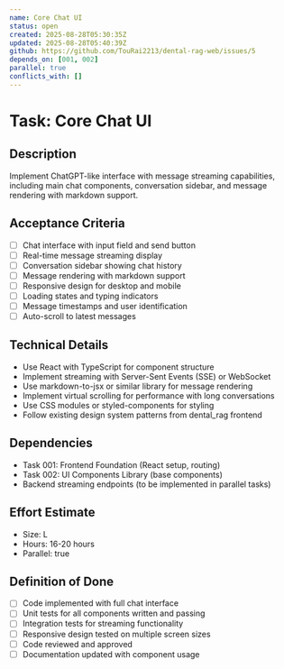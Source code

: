 ```yaml
---
name: Core Chat UI
status: open
created: 2025-08-28T05:30:35Z
updated: 2025-08-28T05:40:39Z
github: https://github.com/TouRai2213/dental-rag-web/issues/5
depends_on: [001, 002]
parallel: true
conflicts_with: []
---
```


# Task: Core Chat UI

## Description
Implement ChatGPT-like interface with message streaming capabilities, including main chat components, conversation sidebar, and message rendering with markdown support.

## Acceptance Criteria  
- [ ] Chat interface with input field and send button
- [ ] Real-time message streaming display
- [ ] Conversation sidebar showing chat history
- [ ] Message rendering with markdown support
- [ ] Responsive design for desktop and mobile
- [ ] Loading states and typing indicators
- [ ] Message timestamps and user identification
- [ ] Auto-scroll to latest messages

## Technical Details
- Use React with TypeScript for component structure
- Implement streaming with Server-Sent Events (SSE) or WebSocket
- Use markdown-to-jsx or similar library for message rendering
- Implement virtual scrolling for performance with long conversations
- Use CSS modules or styled-components for styling
- Follow existing design system patterns from dental_rag frontend

## Dependencies
- Task 001: Frontend Foundation (React setup, routing)
- Task 002: UI Components Library (base components)
- Backend streaming endpoints (to be implemented in parallel tasks)

## Effort Estimate
- Size: L
- Hours: 16-20 hours  
- Parallel: true

## Definition of Done
- [ ] Code implemented with full chat interface
- [ ] Unit tests for all components written and passing
- [ ] Integration tests for streaming functionality
- [ ] Responsive design tested on multiple screen sizes
- [ ] Code reviewed and approved
- [ ] Documentation updated with component usage
